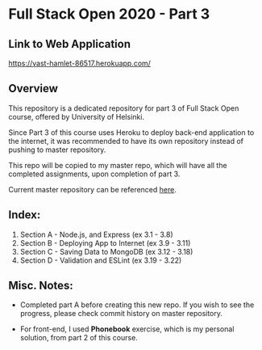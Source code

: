 # Full Stack Open 2020 - Part 3

## Link to Web Application
https://vast-hamlet-86517.herokuapp.com/

## Overview
This repository is a dedicated repository for part 3 of Full Stack Open course, offered by University of Helsinki.

Since Part 3 of this course uses Heroku to deploy back-end application to the internet, it was recommended to have its own repository instead of pushing to master repository.

This repo will be copied to my master repo, which will have all the completed assignments, upon completion of part 3.

Current master repository can be referenced [here](https://github.com/ruikawahara/Fullstack_Open_2020).

## Index:
1. Section A - Node.js, and Express (ex 3.1 - 3.8)
2. Section B - Deploying App to Internet (ex 3.9 - 3.11)
3. Section C - Saving Data to MongoDB (ex 3.12 - 3.18)
4. Section D - Validation and ESLint (ex 3.19 - 3.22)

## Misc. Notes:
* Completed part A before creating this new repo. If you wish to see the progress, please check commit history on master repository.

* For front-end, I used __Phonebook__ exercise, which is my personal solution, from part 2 of this course. 

[comment]: # (Below should be uncommented when merging with main repo)

[comment]: # (For part 3, there may be issue with 3.10.
While everything for part 3 may still be in here, 
author will create new repo just for this part if
there are any issue with heroku depolyment.)